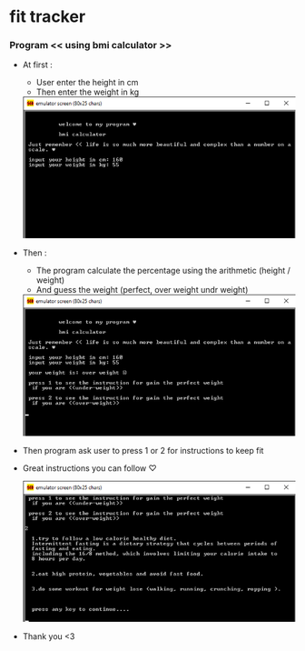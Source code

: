 # fit tracker

### Program << using bmi calculator >>

- At first :
    - User enter the height in cm
    - Then enter the weight in kg
    
   
    <img src="./assets/pic (1).png">
   
- Then :
    - The program calculate the percentage using the arithmetic (height / weight)
    - And guess the weight (perfect, over weight  undr weight)
    
   
    <img src="./assets/pic (2).png">
   
- Then program ask user to press 1 or 2 for instructions to keep fit
- Great instructions you can follow ♡

 
    <img src="./assets/pic (3).png">
 
- Thank you <3
